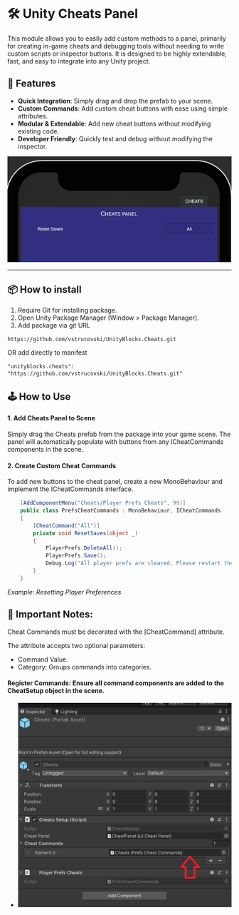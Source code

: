 # 🛠️ Unity Cheats Panel

This module allows you to easily add custom methods to a panel, 
primarily for creating in-game cheats and debugging tools without 
needing to write custom scripts or inspector buttons. 
It is designed to be highly extendable, fast, and easy to integrate into any Unity project.

## 🚀 Features
- **Quick Integration**: Simply drag and drop the prefab to your scene.
- **Custom Commands**: Add custom cheat buttons with ease using simple attributes.
- **Modular & Extendable**: Add new cheat buttons without modifying existing code.
- **Developer Friendly**: Quickly test and debug without modifying the inspector.

![cheats_1.png](Documentation%2Fcheats_1.png)

---

## 📦 How to install
1. Require Git for installing package.
2. Open Unity Package Manager (Window > Package Manager).
3. Add package via git URL
```
https://github.com/vstrucovski/UnityBlocks.Cheats.git
```
OR add directly to manifest
```
"unityblocks.cheats": "https://github.com/vstrucovski/UnityBlocks.Cheats.git"
```

## 🕹️ How to Use
#### 1. Add Cheats Panel to Scene
Simply drag the Cheats prefab from the package into your game scene.
The panel will automatically populate with buttons from any ICheatCommands components in the scene.

#### 2. Create Custom Cheat Commands
To add new buttons to the cheat panel, create a new MonoBehaviour and implement the ICheatCommands interface.
```csharp
    [AddComponentMenu("Cheats/Player Prefs Cheats", 99)]
    public class PrefsCheatCommands : MonoBehaviour, ICheatCommands
    {
        [CheatCommand("All")]
        private void ResetSaves(object _)
        {
            PlayerPrefs.DeleteAll();
            PlayerPrefs.Save();
            Debug.Log("All player prefs are cleared. Please restart the application");
        }
    }
```
_Example: Resetting Player Preferences_

## 📝 Important Notes:
Cheat Commands must be decorated with the [CheatCommand] attribute.

The attribute accepts two optional parameters:
- Command Value.
- Category: Groups commands into categories.
#### Register Commands: Ensure all command components are added to the CheatSetup object in the scene.
- ![cheats_2.png](Documentation%2Fcheats_2.png)
